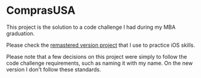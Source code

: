 #  ComprasUSA

This project is the solution to a code challenge I had during my MBA graduation. 

Please check the [remastered version project](https://github.com/MarcosApostolo/ComprasUSACaseStudy) that I use to practice iOS skills.

Please note that a few decisions on this project were simply to follow the code challenge requirements, such as naming it with my name. On the new version I don't follow these standards.

